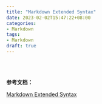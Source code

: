```yaml
---
title: "Markdown Extended Syntax"
date: 2023-02-02T15:47:22+08:00
categories:
- Markdown
tags:
- Markdown
draft: true
---
```


<br/>
<br/>

**参考文档：**

[Markdown Extended Syntax](https://www.markdownguide.org/extended-syntax)

